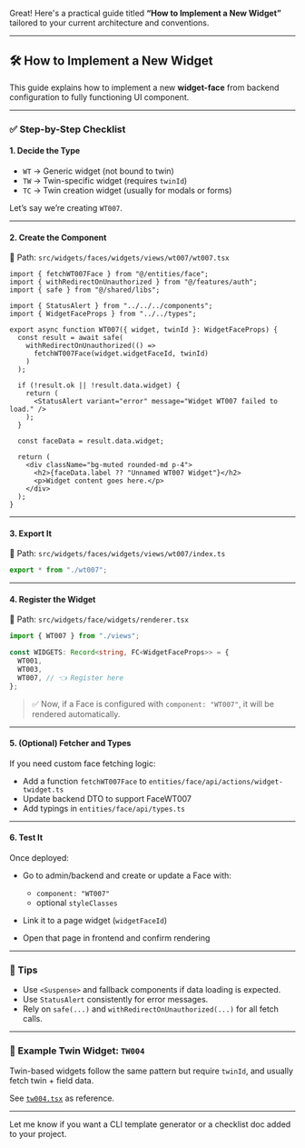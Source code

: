 Great! Here's a practical guide titled **“How to Implement a New Widget”** tailored to your current architecture and conventions.

---

## 🛠 How to Implement a New Widget

This guide explains how to implement a new **widget-face** from backend configuration to fully functioning UI component.

---

### ✅ Step-by-Step Checklist

#### 1. **Decide the Type**

- `WT` → Generic widget (not bound to twin)
- `TW` → Twin-specific widget (requires `twinId`)
- `TC` → Twin creation widget (usually for modals or forms)

Let’s say we’re creating `WT007`.

---

#### 2. **Create the Component**

📁 Path: `src/widgets/faces/widgets/views/wt007/wt007.tsx`

```tsx
import { fetchWT007Face } from "@/entities/face";
import { withRedirectOnUnauthorized } from "@/features/auth";
import { safe } from "@/shared/libs";

import { StatusAlert } from "../../../components";
import { WidgetFaceProps } from "../../types";

export async function WT007({ widget, twinId }: WidgetFaceProps) {
  const result = await safe(
    withRedirectOnUnauthorized(() =>
      fetchWT007Face(widget.widgetFaceId, twinId)
    )
  );

  if (!result.ok || !result.data.widget) {
    return (
      <StatusAlert variant="error" message="Widget WT007 failed to load." />
    );
  }

  const faceData = result.data.widget;

  return (
    <div className="bg-muted rounded-md p-4">
      <h2>{faceData.label ?? "Unnamed WT007 Widget"}</h2>
      <p>Widget content goes here.</p>
    </div>
  );
}
```

---

#### 3. **Export It**

📁 Path: `src/widgets/faces/widgets/views/wt007/index.ts`

```ts
export * from "./wt007";
```

---

#### 4. **Register the Widget**

📁 Path: `src/widgets/face/widgets/renderer.tsx`

```ts
import { WT007 } from "./views";

const WIDGETS: Record<string, FC<WidgetFaceProps>> = {
  WT001,
  WT003,
  WT007, // 👈 Register here
};
```

> ✅ Now, if a Face is configured with `component: "WT007"`, it will be rendered automatically.

---

#### 5. **(Optional) Fetcher and Types**

If you need custom face fetching logic:

- Add a function `fetchWT007Face` to `entities/face/api/actions/widget-twidget.ts`
- Update backend DTO to support FaceWT007
- Add typings in `entities/face/api/types.ts`

---

#### 6. **Test It**

Once deployed:

- Go to admin/backend and create or update a Face with:

  - `component: "WT007"`
  - optional `styleClasses`

- Link it to a page widget (`widgetFaceId`)
- Open that page in frontend and confirm rendering

---

### 🧠 Tips

- Use `<Suspense>` and fallback components if data loading is expected.
- Use `StatusAlert` consistently for error messages.
- Rely on `safe(...)` and `withRedirectOnUnauthorized(...)` for all fetch calls.

---

### 🔁 Example Twin Widget: `TW004`

Twin-based widgets follow the same pattern but require `twinId`, and usually fetch twin + field data.

See [`tw004.tsx`](../widgets/views/tw004/tw004.tsx) as reference.

---

Let me know if you want a CLI template generator or a checklist doc added to your project.
